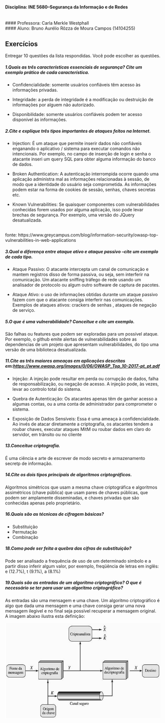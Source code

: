 #### Disciplina: INE 5680–Segurança da Informação e de Redes
<br/>
#### Professora: Carla Merkle Westphall
<br/>
#### Aluno: Bruno Aurélio Rôzza de Moura Campos (14104255)
<br/>

## Exercícios
Entregar 10 questões da lista respondidas. Você pode escolher as questões.

##### 1.Quais as três características essenciais de segurança? Cite um exemplo prático de cada característica.
- Confidencialidade: somente usuários confiáveis têm acesso às informações privadas. 

- Integridade: a perda de integridade é a modificação ou destruição de informações por alguem não autorizado.

- Disponibilidade: somente usuários confiáveis podem ter acesso disponível às informações.


##### 2.Cite e explique três tipos importantes de ataques feitos na Internet.

- Injection:
É um ataque que permite inserir dados não confiáveis ​​enganando o aplicativo / sistema para executar comandos não intencionais. Por exemplo, no campo de inserção de login e senha o atacante inseri um query SQL para obter alguma informação do banco de dados.

- Broken Authentication:
A autenticação interrompida ocorre quando uma aplicação administra mal as informações relacionadas à sessão, de modo que a identidade do usuário seja comprometida. As informações podem estar na forma de cookies de sessão, senhas, chaves secretas etc.

- Known Vulnerabilities:
Se quaisquer componentes com vulnerabilidades conhecidas forem usados por alguma aplicação, isso pode levar brechas de segurança. Por exemplo, uma versão do JQuery desatualizada.
<br/>
fonte: https://www.greycampus.com/blog/information-security/owasp-top-vulnerabilities-in-web-applications


##### 3.Qual a diferença entre ataque ativo e ataque passivo –cite um exemplo de cada tipo.

- Ataque Passivo:
O atacante intercepta um canal de comunicação e mantem registros disso de forma passiva, ou seja, sem interferir na comunicação. Um atacante sniffing tráfego de rede usando um analisador de protocolo ou algum outro software de captura de pacotes.

- Ataque Ativo: o uso de informações obtidas durante um ataque passivo fazem com que o atacante consiga interferir nas comunicações. Exemplos de ataques ativos: crackers de senhas , ataques de negação de serviço.


##### 5.O que é uma vulnerabilidade? Conceitue e cite um exemplo.
São falhas ou features que podem ser exploradas para um possível ataque. Por exemplo, o github emite alertas de vulnerabilidades sobre as dependencias de um projeto que apresentam vulnerabilidades, do tipo uma versão de uma biblioteca desatualizada.

##### 11.Cite as três maiores ameaças em aplicações descritas em:https://www.owasp.org/images/0/06/OWASP_Top_10-2017-pt_pt.pdf

- Injeção:
A injeção pode resultar em perda ou corrupção de dados, falha de
responsabilização, ou negação de acesso. A injeção pode, às vezes, levar ao controlo total do sistema.

- Quebra de Autenticação:
Os atacantes apenas têm de ganhar acesso a algumas contas, ou a uma conta de administrador para comprometer o sistema.

- Exposição de Dados Sensíveis:
Essa é uma ameaça à confidencialidade. Ao invés de atacar diretamente a
criptografia, os atacantes tendem a roubar chaves, executar ataques MitM ou roubar dados em claro do servidor, em trânsito ou no cliente

##### 13.Conceitue criptografia.
É uma ciência e arte de escrever de modo secreto e armazenamento secretp de informação.

##### 14.Cite os dois tipos principais de algoritmos criptográficos.
Algoritmos simétricos que usam a mesma chave criptográfica e algoritmos assimétricos (chave pública) que usam pares de chaves públicas, que podem ser amplamente disseminadas, e chaves privadas que são conhecidas apenas pelo proprietário.

##### 16.Quais são as técnicas de cifragem básicas?
- Substituição
- Permutação
- Combinação

##### 18.Como pode ser feita a quebra das cifras de substituição?
Pode ser analisado a frequência de uso de um determinado simbolo e a partir disso inferir algum valor, por exemplo, freqüência de letras em inglês: e (12.7%), t (9.1%), a (8.1%)

##### 19.Quais são as entradas de um algoritmo criptográfico? O que é necessário se ter para usar um algoritmo criptográfico? 
As entradas são uma mensagem e uma chave. Um algoritmo criptográfico é algo que dada uma mensagem e uma chave consiga gerar uma nova mensagem ilegivel e no final seja possível recuperar a mensagem original. A imagem abaixo ilustra esta definição:

<img src="imagens/1.png">
